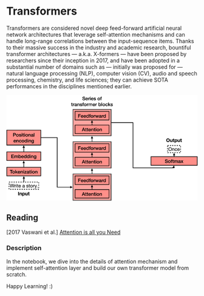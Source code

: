 # Transformers

Transformers are considered novel deep feed-forward artificial neural network architectures that leverage self-attention mechanisms and can handle long-range correlations between the 
input-sequence items. Thanks to their massive success in the industry and academic research, bountiful transformer architectures — a.k.a. X-formers — have been proposed by researchers since
their inception in 2017, and have been adopted in a substantial number of domains such as — initially was proposed for — natural language processing (NLP), computer 
vision (CV), audio and speech processing, chemistry, and life sciences; they can achieve SOTA performances in the disciplines mentioned earlier.

![screenshot](Xmer.png)

## Reading
[2017 Vaswani et al.] [Attention is all you Need](https://papers.nips.cc/paper_files/paper/2017/hash/3f5ee243547dee91fbd053c1c4a845aa-Abstract.html)

### Description
 In the notebook, we dive into the details of attention mechanism and implement self-attention layer and build our own transformer model from scratch.
 
Happy Learning! :)
